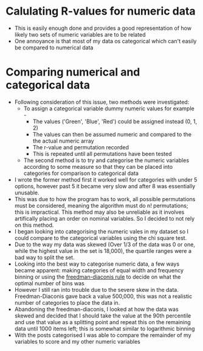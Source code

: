 # Calulating R-values for numeric data
* This is easily enough done and provides a good representation of how likely two sets of numeric variables are to be related
* One annoyance is that most of my data os categorical which can't easily be compared to numerical data

# Comparing numerical and categorical data
* Following consideration of this issue, two methods were investigated:
    * To assign a categorical variable dummy numeric values for example - 
        * The values ('Green', 'Blue', 'Red') could be assigned instead (0, 1, 2)
        * The values can then be assumed numeric and compared to the the actual numeric array
        * The r-value and permutation recorded
        * This is repeated until all permutations have been tested
    * The second method is to try and categorise the numeric variables according to some measure so that they can be placed into categories for comparison to categorical data
* I wrote the former method first it worked well for categories with under 5 options, however past 5 it became very slow and after 8 was essentially unusable.
* This was due to how the program has to work, all possible permutations must be considered, meaning the 
algorithm must do n! permutations; this is impractical. This method may also be unreliable as it involves artifically placing an order on nominal variables. 
So I decided to not rely on this method.
* I began looking into categorising the numeric vales in my dataset so I could compare to the categorical variables using the chi square test.
* Due to the way my data was skewed (Over 1/3 of the data was 0 or one, while the highest value in the set is 18,000), the quartile ranges were a bad way to split the set.
* Looking into the best way to categorise numeric data, a few ways became apparent: making  categories of equal width and frequency binning or using the [freedman-diaconis rule](http://link.springer.com/article/10.1007%2FBF01025868) to decide on what the optimal number of bins was 
* However I still ran into trouble due to the severe skew in the data. Freedman-Diaconis gave back a value 500,000, this was not a realistic number of categories to place the data in.
* Abandoning the freedman-diaconis, I looked at how the data was skewed and decided that I should take the value at the 90th percentile and use that value as a splitting point and repeat this on the remaining data until 1000 items left; this is somewhat similar to logarithmic binning
* With the posts categorised I was able to compare the remainder of my variables to score and my other numeric variables
